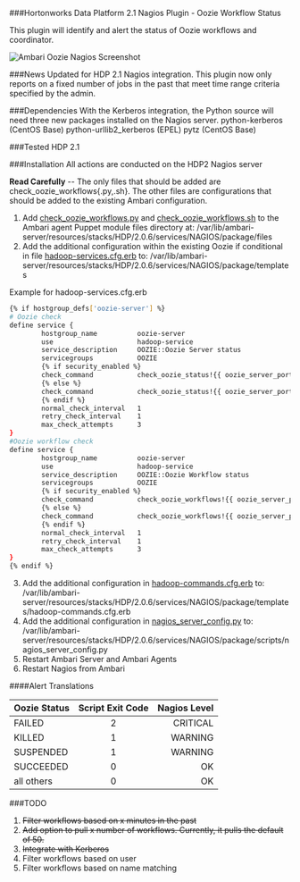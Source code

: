 ###Hortonworks Data Platform 2.1 Nagios Plugin - Oozie Workflow Status

This plugin will identify and alert the status of Oozie workflows and coordinator.

![Ambari Oozie Nagios Screenshot](/images/ambari-oozie.png "Ambari Oozie Nagios Screenshot")


###News
Updated for HDP 2.1 Nagios integration.
This plugin now only reports on a fixed number of jobs in the past that meet time range criteria specified by the admin.

###Dependencies
With the Kerberos integration, the Python source will need three new packages installed on the Nagios server.
python-kerberos (CentOS Base)
python-urllib2_kerberos (EPEL)
pytz (CentOS Base)


###Tested
HDP 2.1

###Installation
All actions are conducted on the HDP2 Nagios server

**Read Carefully** -- The only files that should be added are check_oozie_workflows{.py,.sh}.  The other files are configurations that should be added to the existing Ambari configuration.

1. Add [check_oozie_workflows.py](/src/check_oozie_workflows.py) and [check_oozie_workflows.sh](/src/check_oozie_workflows.sh)  to the Ambari agent Puppet module files directory at: /var/lib/ambari-server/resources/stacks/HDP/2.0.6/services/NAGIOS/package/files
2. Add the additional configuration within the existing Oozie if conditional in file [hadoop-services.cfg.erb](/ambari/templates/hadoop-services.cfg.erb) to: /var/lib/ambari-server/resources/stacks/HDP/2.0.6/services/NAGIOS/package/templates

Example for hadoop-services.cfg.erb
```bash
{% if hostgroup_defs['oozie-server'] %}
# Oozie check
define service {
        hostgroup_name          oozie-server
        use                     hadoop-service
        service_description     OOZIE::Oozie Server status
        servicegroups           OOZIE
        {% if security_enabled %}
        check_command           check_oozie_status!{{ oozie_server_port }}!{{ java64_home }}!true!{{ nagios_keytab_path }}!{{ nagios_principal_name }}!{{ kinit_path_local }}
        {% else %}
        check_command           check_oozie_status!{{ oozie_server_port }}!{{ java64_home }}!false
        {% endif %}
        normal_check_interval   1
        retry_check_interval    1
        max_check_attempts      3
}
#Oozie workflow check
define service {
        hostgroup_name          oozie-server
        use                     hadoop-service
        service_description     OOZIE::Oozie Workflow status
        servicegroups           OOZIE
        {% if security_enabled %}
        check_command           check_oozie_workflows!{{ oozie_server_port }}!{{ java64_home }}!true!{{ nagios_keytab_path }}!{{ nagios_principal_name }}!{{ kinit_path_local }}
        {% else %}
        check_command           check_oozie_workflows!{{ oozie_server_port }}!{{ java64_home }}!false
        {% endif %}
        normal_check_interval   1
        retry_check_interval    1
        max_check_attempts      3
}
{% endif %}
```

3. Add the additional configuration in [hadoop-commands.cfg.erb](/ambari/templates/hadoop-commands.cfg.erb) to: /var/lib/ambari-server/resources/stacks/HDP/2.0.6/services/NAGIOS/package/templates/hadoop-commands.cfg.erb
4. Add the additional configuration in [nagios_server_config.py](/ambari/scripts/nagios_server_config.py) to: /var/lib/ambari-server/resources/stacks/HDP/2.0.6/services/NAGIOS/package/scripts/nagios_server_config.py
5. Restart Ambari Server and Ambari Agents
6. Restart Nagios from Ambari


####Alert Translations

|Oozie Status   |  Script Exit Code |  Nagios Level |
| ------------- |:-----------------:|--------------:|
|FAILED         |     2             |    CRITICAL   |
|KILLED         |     1             |    WARNING    |
|SUSPENDED      |     1             |    WARNING    |
|SUCCEEDED      |     0             |    OK         |
|all others     |     0             |    OK         |

###TODO
1. ~~Filter workflows based on x minutes in the past~~
2. ~~Add option to pull x number of workflows.  Currently, it pulls the default of 50.~~
3. ~~Integrate with Kerberos~~
4. Filter workflows based on user
5. Filter workflows based on name matching

